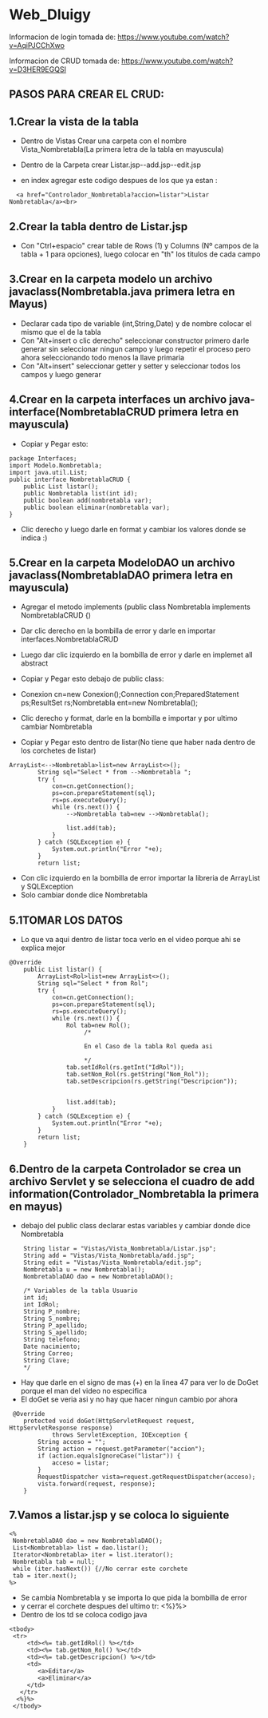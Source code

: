 # Web_Dluigy

Informacion de login tomada de:
https://www.youtube.com/watch?v=AqiPJCChXwo

Informacion de CRUD tomada de:
https://www.youtube.com/watch?v=D3HER9EGQSI

## PASOS PARA CREAR EL CRUD:

1.Crear la vista de la tabla
- 
- Dentro de Vistas Crear una carpeta con el nombre Vista_Nombretabla(La primera letra de la tabla en mayuscula)

- Dentro de la Carpeta crear Listar.jsp--add.jsp--edit.jsp

- en index agregar este codigo despues de los que ya estan : 
```
  <a href="Controlador_Nombretabla?accion=listar">Listar Nombretabla</a><br>
```
2.Crear la tabla dentro de Listar.jsp
  -
-  Con "Ctrl+espacio" crear table de Rows (1) y Columns (Nº campos de la tabla + 1 para opciones), luego colocar en "th" los titulos de cada campo

3.Crear en la carpeta modelo un archivo javaclass(Nombretabla.java primera letra en Mayus)
-
-  Declarar cada tipo de variable (int,String,Date) y de nombre colocar el mismo que el de la tabla
-  Con "Alt+insert o clic derecho" seleccionar constructor primero darle generar sin seleccionar ningun campo y luego repetir el proceso pero ahora seleccionando todo menos la llave primaria 
-  Con "Alt+insert" seleccionar getter y setter y seleccionar todos los campos y luego generar

4.Crear en la carpeta interfaces un archivo java-interface(NombretablaCRUD primera letra en mayuscula)
-
- Copiar y Pegar esto:


```
package Interfaces;
import Modelo.Nombretabla;
import java.util.List;
public interface NombretablaCRUD {
    public List listar();
    public Nombretabla list(int id);
    public boolean add(nombretabla var);
    public boolean eliminar(nombretabla var);
}
```


-  Clic derecho y luego darle en format y cambiar los valores donde se indica :) 

5.Crear en la carpeta ModeloDAO un archivo javaclass(NombretablaDAO primera letra en mayuscula)
-
-  Agregar el metodo implements (public class Nombretabla implements NombretablaCRUD {)
-  Dar clic derecho en la bombilla de error y darle en importar interfaces.NombretablaCRUD
-  Luego dar clic izquierdo en la bombilla de error y darle en implemet all abstract

-  Copiar y Pegar esto debajo de public class:
-  Conexion cn=new Conexion();Connection con;PreparedStatement ps;ResultSet rs;Nombretabla ent=new Nombretabla();
-  Clic derecho y format, darle en la bombilla e importar y por ultimo cambiar Nombretabla
-  Copiar y Pegar esto dentro de listar(No tiene que haber nada dentro de los corchetes de listar)
```
ArrayList<-->Nombretabla>list=new ArrayList<>();
        String sql="Select * from -->Nombretabla ";
        try {
            con=cn.getConnection();
            ps=con.prepareStatement(sql);
            rs=ps.executeQuery();
            while (rs.next()) {
                -->Nombretabla tab=new -->Nombretabla();
                
                list.add(tab);
            }
        } catch (SQLException e) {
            System.out.println("Error "+e);
        }
        return list;
```
-  Con clic izquierdo en la bombilla de error importar la libreria de ArrayList y SQLException
-  Solo cambiar donde dice Nombretabla

5.1TOMAR LOS DATOS
-
-  Lo que va aqui dentro de listar toca verlo en el video porque ahi se explica mejor

```
@Override
    public List listar() {
        ArrayList<Rol>list=new ArrayList<>();
        String sql="Select * from Rol";
        try {
            con=cn.getConnection();
            ps=con.prepareStatement(sql);
            rs=ps.executeQuery();
            while (rs.next()) {
                Rol tab=new Rol();
                     /*
                     
                     En el Caso de la tabla Rol queda asi
                     
                     */
                tab.setIdRol(rs.getInt("IdRol"));
                tab.setNom_Rol(rs.getString("Nom_Rol"));
                tab.setDescripcion(rs.getString("Descripcion"));
                     
                     
                list.add(tab);
            }
        } catch (SQLException e) {
            System.out.println("Error "+e);
        }
        return list;
    }
```

6.Dentro de la carpeta Controlador se crea un archivo Servlet y se selecciona el cuadro de add information(Controlador_Nombretabla la primera en mayus)
-
-  debajo del public class declarar estas variables  y cambiar donde dice Nombretabla 
```
    String listar = "Vistas/Vista_Nombretabla/Listar.jsp";
    String add = "Vistas/Vista_Nombretabla/add.jsp";
    String edit = "Vistas/Vista_Nombretabla/edit.jsp";
    Nombretabla u = new Nombretabla();
    NombretablaDAO dao = new NombretablaDAO();
    
    /* Variables de la tabla Usuario 
    int id;
    int IdRol;
    String P_nombre;
    String S_nombre;
    String P_apellido;
    String S_apellido;
    String telefono;
    Date nacimiento;
    String Correo;
    String Clave;
    */
```

-   Hay que darle en el signo de mas (+) en la linea 47 para ver lo de DoGet porque el man del video no especifica
-   El doGet se veria asi y no hay que hacer ningun cambio por ahora
```
 @Override
    protected void doGet(HttpServletRequest request, HttpServletResponse response)
            throws ServletException, IOException {
        String acceso = "";
        String action = request.getParameter("accion");
        if (action.equalsIgnoreCase("listar")) {
            acceso = listar;
        }
        RequestDispatcher vista=request.getRequestDispatcher(acceso);
        vista.forward(request, response);
    }
```
    
7.Vamos a listar.jsp y se coloca lo siguiente
-

```
<%
 NombretablaDAO dao = new NombretablaDAO();
 List<Nombretabla> list = dao.listar();
 Iterator<Nombretabla> iter = list.iterator();
 Nombretabla tab = null;
 while (iter.hasNext()) {//No cerrar este corchete
 tab = iter.next();
%>
```
-  Se cambia Nombretabla y se importa lo que pida la bombilla de error
-  y cerrar el corchete despues del ultimo tr:  <%}%>
-  Dentro de los td se coloca codigo java
```
<tbody>
 <tr>
     <td><%= tab.getIdRol() %></td>
     <td><%= tab.getNom_Rol() %></td>
     <td><%= tab.getDescripcion() %></td>
     <td>
        <a>Editar</a>
        <a>Eliminar</a>
     </td>
   </tr>
  <%}%>
 </tbody>
```
